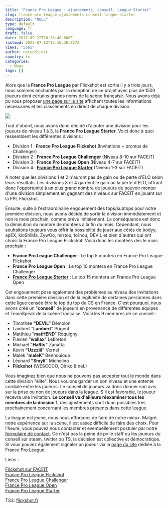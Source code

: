 ```yaml
---
title: "France Pro League : ajustements, conseil, League Starter"
slug: france-pro-league-ajustements-conseil-league-starter
description: "NULL"
type: default
language: fr
draft: false
date: 2017-09-22T20:26:48.000Z
lastmod: 2022-07-12T13:16:38.827Z
views: "5565"
author: neLendirekt
country: fs
categories:
  - News
tags: []
---
```

Alors que la **France Pro League** par Flickshot est sortie il y a trois jours, nous sommes enchantés par la réception de ce projet avec plus de 1500 joueurs dont certains grands noms de la scène française. Nous avons déjà pu vous proposer [une page sur le site](https://flickshot.fr/fr/french-pro-league) affichant toutes les informations nécessaires et les classements en direct de chaque division.

![](/images/articles/59c55b42b8285/images/s84BmwmkWGmyWeKRMKWo9Yl0YyTYeDvwvmAL0e1X.png)

Tout d'abord, nous avons donc décidé d'ajouter une division pour les joueurs de niveau 1 à 3, la **France Pro League Starter**. Voici donc à quoi ressemblent les différentes divisions :

* Division 1 : **France Pro League Flickshot** (Invitations + promus de Challenger)
* Division 2 : **France Pro League Challenger** (Niveau 8-10 sur FACEIT)
* Division 3 : **France Pro League Open** (Niveau 4-7 sur FACEIT)
* Division 4 : [**France Pro League Starter**](https://www.faceit.com/en/hub/4d2be024-1573-4312-9c56-425003027f08/France%20Pro%20League%20Starter) (Niveau 1-3 sur FACEIT)

A noter que les divisions 1 et 2 n'auront pas de gain ou de perte d'ELO selon leurs résultats. Les divisions 3 et 4 gardent le gain ou la perte d'ELO, offrant donc l'opportunité à un plus grand nombre de joueurs de pouvoir monter d'une division simplement en gagnant des niveaux sur FACEIT en jouant sur la FPL Flickshot.

Ensuite, suite à l'extraordinaire engouement des tops/subtops pour notre première division, nous avons décidé de sortir la division immédiatement et non le mois prochain, comme prévu initialement. La conséquence est donc la diminution du nombre de montées à la fin du mois. Cependant, nous souhaitons toujours vous offrir la possibilité de jouer aux côtés de bodyy, apEX, kioShiMa, ZywOo, mistou, to1nou, DEVIL et bien d'autres qui ont choisi la France Pro League Flickshot. Voici donc les montées dès le mois prochain :

* **France Pro League Challenger** : Le top 5 montera en France Pro League Flickshot
* **France Pro League Open** : Le top 10 montera en France Pro League Challenger
* [**France Pro League Starter**](https://www.faceit.com/en/hub/4d2be024-1573-4312-9c56-425003027f08/France%20Pro%20League%20Starter) : Le top 15 montera en France Pro League Open

Cet engouement pose également des problèmes au niveau des invitations dans cette première division et de la légitimité de certaines personnes dans cette ligue censée être le top du top du CS en France. C'est pourquoi, nous avons créé un "**conseil**" de joueurs en provenance de différentes équipes et TeamSpeak de la scène française. Voici les 9 membres de ce conseil : 

* Timothée **"DEVIL"** Démolon
* Lambert "**Lambert**" Prigent
* Matthieu "**matHEND**" Roquigny
* Flavien "**wallax**" Lebreton
* Michael **"HaRts"** Zanatta
* Kévin **"Uzzziii"** Vernel
* Malek "**maleK**" Bennouioua
* Léonard **"Smyli"** Michelino
* **Flickshot** (WESCOCO, Olriko & neL)

Vous imaginez bien que nous ne pouvons pas accepter tout le monde dans cette division "élite". Nous voulons garder un bon niveau et une entente cordiale entre les joueurs. Le conseil de joueurs va donc donner son avis sur la prise ou non de joueurs dans la league. S'il est favorable, le joueur recevra une invitation. **Le conseil va d'ailleurs réexaminer tous les membres de la division 1**, des ajustements sont donc possibles très prochainement concernant les membres présents dans cette league.

La league est jeune, nous nous efforçons de faire de notre mieux. Malgré notre expérience sur la scène, il est assez difficile de faire des choix. Pour l'heure, vous pouvez nous contacter et eventuellement postuler par notre [formulaire de contact](https://flickshot.fr/fr/contact). Ce n'est pas la peine de pv le staff ou les joueurs du conseil sur steam, twitter ou TS, la décision est collective et démocratique. Si vous pouvez également signaler un joueur via la [page du site](https://flickshot.fr/fr/french-pro-league) dédiée à la France Pro League.

Liens : 

[Flickshot sur FACEIT](https://www.faceit.com/en/organizers/827ecd3f-279b-43ef-b9b0-5dcdfc00654e/Flickshot)  
[France Pro League Flickshot](https://www.faceit.com/en/hub/45790240-4d16-4669-a83c-9fb253e132cc/France%20Pro%20League%20Flickshot)  
[France Pro League Challenger](https://www.faceit.com/en/hub/84a5026b-9aa5-47bd-b638-dbd15d2e41d8/France%20Pro%20League%20Challenger)  
[France Pro League Open](https://www.faceit.com/en/hub/f0985a8b-9ef4-44d8-b663-7a8273e7e499/France%20Pro%20League%20Open)  
[France Pro League Starter](https://www.faceit.com/en/hub/4d2be024-1573-4312-9c56-425003027f08/France%20Pro%20League%20Starter)

TS3: [flickshot.fr](https://flickshot.fr)
